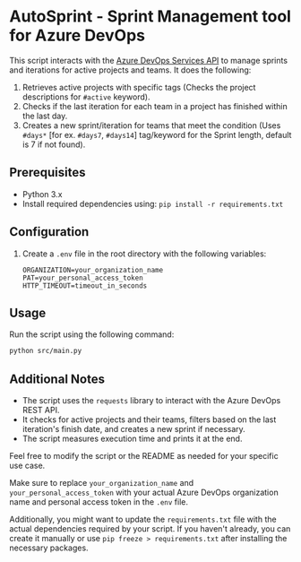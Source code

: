 # AutoSprint -  Sprint Management tool for Azure DevOps

This script interacts with the [Azure DevOps Services API](https://learn.microsoft.com/en-us/rest/api/azure/devops/?view=azure-devops-rest-7.2) to manage sprints and iterations for active projects and teams. It does the following:

1. Retrieves active projects with specific tags (Checks the project descriptions for `#active` keyword).
2. Checks if the last iteration for each team in a project has finished within the last day.
3. Creates a new sprint/iteration for teams that meet the condition (Uses `#days*` [for ex. `#days7`, `#days14`] tag/keyword for the Sprint length, default is 7 if not found).

## Prerequisites

- Python 3.x
- Install required dependencies using: `pip install -r requirements.txt`

## Configuration

1. Create a `.env` file in the root directory with the following variables:
   ```
   ORGANIZATION=your_organization_name
   PAT=your_personal_access_token
   HTTP_TIMEOUT=timeout_in_seconds
   ```

## Usage

Run the script using the following command:

```bash
python src/main.py
```

## Additional Notes

- The script uses the `requests` library to interact with the Azure DevOps REST API.
- It checks for active projects and their teams, filters based on the last iteration's finish date, and creates a new sprint if necessary.
- The script measures execution time and prints it at the end.

Feel free to modify the script or the README as needed for your specific use case.

Make sure to replace `your_organization_name` and `your_personal_access_token` with your actual Azure DevOps organization name and personal access token in the `.env` file.

Additionally, you might want to update the `requirements.txt` file with the actual dependencies required by your script. If you haven't already, you can create it manually or use `pip freeze > requirements.txt` after installing the necessary packages.